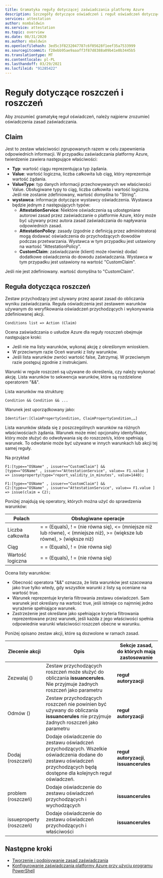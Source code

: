 ```yaml
---
title: Gramatyka reguły dotyczącej zaświadczania platformy Azure
description: Szczegóły dotyczące oświadczeń i reguł oświadczeń dotyczących zasad zaświadczania platformy Azure.
services: attestation
author: msmbaldwin
ms.service: attestation
ms.topic: overview
ms.date: 08/31/2020
ms.author: mbaldwin
ms.openlocfilehash: 3ed5c3f8232047787c6f05628f1eef35a7533999
ms.sourcegitcommit: f28ebb95ae9aaaff3f87d8388a09b41e0b3445b5
ms.translationtype: MT
ms.contentlocale: pl-PL
ms.lasthandoff: 03/29/2021
ms.locfileid: "91285422"
---
```

# <a name="claim-and-claim-rules"></a>Reguły dotyczące roszczeń i roszczeń

Aby zrozumieć gramatykę reguł oświadczeń, należy najpierw zrozumieć oświadczenia zasad zaświadczania.

## <a name="claim"></a>Claim

Jest to zestaw właściwości zgrupowanych razem w celu zapewnienia odpowiednich informacji. W przypadku zaświadczania platformy Azure, twierdzenie zawiera następujące właściwości:

- **Typ**: wartość ciągu reprezentująca typ żądania.
- **Value**: wartość logiczna, liczba całkowita lub ciąg, który reprezentuje wartość żądania.
- **ValueType**: typ danych informacji przechowywanych we właściwości Value. Obsługiwane typy to ciąg, liczba całkowita i wartość logiczna. Jeśli nie zostanie zdefiniowany, wartość domyślna to "String".
- **wystawca**: informacje dotyczące wystawcy oświadczenia. Wystawca będzie jednym z następujących typów:
  - **AttestationService**: Niektóre oświadczenia są udostępniane autorowi zasad przez zaświadczanie o platformie Azure, który może być używany przez autora zasad zaświadczania do napływania odpowiednich zasad.
  - **AttestationPolicy**: zasady (zgodnie z definicją przez administratora) mogą dodawać oświadczenia do przychodzących dowodów podczas przetwarzania. Wystawca w tym przypadku jest ustawiony na wartość "AttestationPolicy".
  - **CustomClaim**: zaświadczanie (klient) może również dodać dodatkowe oświadczenia do dowodu zaświadczania. Wystawca w tym przypadku jest ustawiony na wartość "CustomClaim".

Jeśli nie jest zdefiniowany. wartość domyślna to "CustomClaim".

## <a name="claim-rule"></a>Reguła dotycząca roszczeń

Zestaw przychodzący jest używany przez aparat zasad do obliczania wyniku zaświadczania. Reguła oświadczenia jest zestawem warunków używanym do weryfikowania oświadczeń przychodzących i wykonywania zdefiniowanej akcji.

```
Conditions list => Action (Claim)
```

Ocena zaświadczania o usłudze Azure dla reguły roszczeń obejmuje następujące kroki:

- Jeśli nie ma listy warunków, wykonaj akcję z określonym wnioskiem. 
- W przeciwnym razie Oceń warunki z listy warunków.
- Jeśli lista warunków zwróci wartość false, Zatrzymaj. W przeciwnym razie postępuj zgodnie z instrukcjami.

Warunki w regule roszczeń są używane do określenia, czy należy wykonać akcję. Lista warunków to sekwencja warunków, które są rozdzielone operatorem "&&".

Lista warunków ma strukturę:

```
Condition && Condition && ...
```

Warunek jest uporządkowany jako:

```
Identifier:[ClaimPropertyCondition, ClaimPropertyCondition,…]
```

Lista warunków składa się z poszczególnych warunków na różnych właściwościach żądania. Warunek może mieć opcjonalny identyfikator, który może służyć do odwoływania się do roszczeń/s, które spełniają warunek. To odwołanie może być używane w innych warunkach lub akcji tej samej reguły.

Na przykład

```
F1:[type=="OSName" , issuer=="CustomClaim"] && 
[type=="OSName" , issuer=="AttestationService", value== F1.value ] 
=> issueproperty(type="report_validity_in_minutes", value=1440);

F1:[type=="OSName" , issuer=="CustomClaim"] && 
C2:[type=="OSName" , issuer=="AttestationService", value== F1.value ] 
=> issue(claim = C2);
```

Poniżej znajdują się operatory, których można użyć do sprawdzenia warunków:

| Polach | Obsługiwane operacje |
|--|--|
| Liczba całkowita | = = (Equals), \! = (nie równa się), <= (mniejsze niż lub równe), < (mniejsze niż), >= (większe lub równe), > (większe niż) |
| Ciąg | = = (Equals), \! = (nie równa się) |
| Wartość logiczna | = = (Equals), \! = (nie równa się) |

Ocena listy warunków:

- Obecność operatora "&&" oznacza, że lista warunków jest szacowana jako true tylko wtedy, gdy wszystkie warunki z listy są oceniane na wartość true.
- Warunek reprezentuje kryteria filtrowania zestawu oświadczeń. Sam warunek jest określany na wartość true, jeśli istnieje co najmniej jedno wyrażenie spełniające warunek.
- Zastrzeżenie jest określane jako spełniające kryteria filtrowania reprezentowane przez warunek, jeśli każda z jego właściwości spełnia odpowiednie warunki właściwości roszczeń obecne w warunku.  

Poniżej opisano zestaw akcji, które są dozwolone w ramach zasad.

| Zlecenie akcji | Opis | Sekcje zasad, do których mają zastosowanie |
|--|--|--|
| Zezwalaj () | Zestaw przychodzących roszczeń może służyć do obliczania **issuancerules**. Nie przyjmuje żadnych roszczeń jako parametru | **reguł autoryzacji** |
| Odmów () | Zestaw przychodzących roszczeń nie powinien być używany do obliczania **issuancerules** nie przyjmuje żadnych roszczeń jako parametru | **reguł autoryzacji** |
| Dodaj (roszczeń) | Dodaje oświadczenie do zestawu oświadczeń przychodzących. Wszelkie oświadczenia dodane do zestawu oświadczeń przychodzących będą dostępne dla kolejnych reguł oświadczeń. |**reguł autoryzacji**, **issuancerules** |
| problem (roszczeń) | Dodaje oświadczenie do zestawu oświadczeń przychodzących i wychodzących | **issuancerules** |
| issueproperty (roszczeń) | Dodaje oświadczenie do zestawu oświadczeń przychodzących i właściwości | **issuancerules**

## <a name="next-steps"></a>Następne kroki

- [Tworzenie i podpisywanie zasad zaświadczania](author-sign-policy.md)
- [Konfigurowanie zaświadczania platformy Azure przy użyciu programu PowerShell](quickstart-powershell.md)

